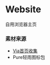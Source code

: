 # Website
自用浏览器主页

### 素材来源
* <a href = "https://leftshine.gitee.io/viaindex/">Via首页收集</a>
* Pure轻雨图标包
